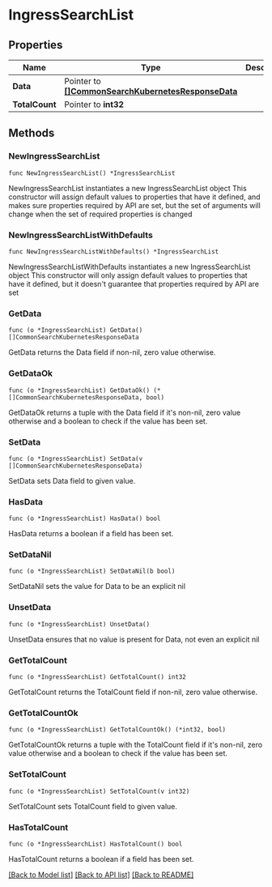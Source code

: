 # IngressSearchList

## Properties

Name | Type | Description | Notes
------------ | ------------- | ------------- | -------------
**Data** | Pointer to [**[]CommonSearchKubernetesResponseData**](CommonSearchKubernetesResponseData.md) |  | [optional] 
**TotalCount** | Pointer to **int32** |  | [optional] 

## Methods

### NewIngressSearchList

`func NewIngressSearchList() *IngressSearchList`

NewIngressSearchList instantiates a new IngressSearchList object
This constructor will assign default values to properties that have it defined,
and makes sure properties required by API are set, but the set of arguments
will change when the set of required properties is changed

### NewIngressSearchListWithDefaults

`func NewIngressSearchListWithDefaults() *IngressSearchList`

NewIngressSearchListWithDefaults instantiates a new IngressSearchList object
This constructor will only assign default values to properties that have it defined,
but it doesn't guarantee that properties required by API are set

### GetData

`func (o *IngressSearchList) GetData() []CommonSearchKubernetesResponseData`

GetData returns the Data field if non-nil, zero value otherwise.

### GetDataOk

`func (o *IngressSearchList) GetDataOk() (*[]CommonSearchKubernetesResponseData, bool)`

GetDataOk returns a tuple with the Data field if it's non-nil, zero value otherwise
and a boolean to check if the value has been set.

### SetData

`func (o *IngressSearchList) SetData(v []CommonSearchKubernetesResponseData)`

SetData sets Data field to given value.

### HasData

`func (o *IngressSearchList) HasData() bool`

HasData returns a boolean if a field has been set.

### SetDataNil

`func (o *IngressSearchList) SetDataNil(b bool)`

 SetDataNil sets the value for Data to be an explicit nil

### UnsetData
`func (o *IngressSearchList) UnsetData()`

UnsetData ensures that no value is present for Data, not even an explicit nil
### GetTotalCount

`func (o *IngressSearchList) GetTotalCount() int32`

GetTotalCount returns the TotalCount field if non-nil, zero value otherwise.

### GetTotalCountOk

`func (o *IngressSearchList) GetTotalCountOk() (*int32, bool)`

GetTotalCountOk returns a tuple with the TotalCount field if it's non-nil, zero value otherwise
and a boolean to check if the value has been set.

### SetTotalCount

`func (o *IngressSearchList) SetTotalCount(v int32)`

SetTotalCount sets TotalCount field to given value.

### HasTotalCount

`func (o *IngressSearchList) HasTotalCount() bool`

HasTotalCount returns a boolean if a field has been set.


[[Back to Model list]](../README.md#documentation-for-models) [[Back to API list]](../README.md#documentation-for-api-endpoints) [[Back to README]](../README.md)


